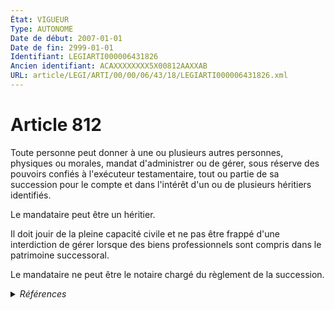 ```yaml
---
État: VIGUEUR
Type: AUTONOME
Date de début: 2007-01-01
Date de fin: 2999-01-01
Identifiant: LEGIARTI000006431826
Ancien identifiant: ACAXXXXXXXX5X00812AAXXAB
URL: article/LEGI/ARTI/00/00/06/43/18/LEGIARTI000006431826.xml
---
```


<h1>Article 812</h1>

Toute personne peut donner à une ou plusieurs autres personnes, physiques ou
morales, mandat d'administrer ou de gérer, sous réserve des pouvoirs confiés à
l'exécuteur testamentaire, tout ou partie de sa succession pour le compte et
dans l'intérêt d'un ou de plusieurs héritiers identifiés.<br />

Le mandataire peut être un héritier.<br />

Il doit jouir de la pleine capacité civile et ne pas être frappé d'une
interdiction de gérer lorsque des biens professionnels sont compris dans le
patrimoine successoral.<br />

Le mandataire ne peut être le notaire chargé du règlement de la succession.


<details>
  <summary><em>Références</em></summary>

  <h2>Articles faisant référence à l'article</h2>
  
  <ul>
    <li>
      <a href="https://legal.tricoteuses.fr//redirection/LEGIARTI000006284835?vers=git&vers=legifrance">LOI n° 2006-728 du 23 juin 2006 portant réforme des successions et des libéralités - article 1 ENTIEREMENT_MODIF</a> MODIFICATION cible
    </li>
  </ul>
  
  <h2>Références faites par l'article</h2>
  
  <ul>
    <li>
      1967-03-17 CITATION cible <a href="https://legal.tricoteuses.fr//redirection/LEGIARTI000031358172?vers=git&vers=legifrance">Décret n°67-223 du 17 mars 1967 pris pour l'application de la loi n° 65-557 du 10 juillet 1965 fixant le statut de la copropriété des immeubles bâtis - article 32 AUTONOME VIGUEUR, en vigueur depuis le 2015-10-24</a>
    </li>
    <li>
      2006-06-23 MODIFICATION source <a href="https://legal.tricoteuses.fr//redirection/LEGIARTI000006284835?vers=git&vers=legifrance">LOI n° 2006-728 du 23 juin 2006 portant réforme des successions et des libéralités - article 1 ENTIEREMENT_MODIF</a>
    </li>
    <li>
      2999-01-01 CITATION cible <a href="https://legal.tricoteuses.fr//redirection/LEGIARTI000006432258?vers=git&vers=legifrance">Code civil - article 813-2 AUTONOME VIGUEUR, en vigueur depuis le 2007-01-01</a>
    </li>
    <li>
      2999-01-01 CITATION cible <a href="https://legal.tricoteuses.fr//redirection/LEGIARTI000042795858?vers=git&vers=legifrance">Code de la santé publique - article R4322-90 AUTONOME VIGUEUR, en vigueur depuis le 2020-12-25</a>
    </li>
    <li>
      2999-01-01 CITATION cible <a href="https://legal.tricoteuses.fr//redirection/LEGIARTI000006404287?vers=git&vers=legifrance">Code de procédure civile - article 998 AUTONOME ABROGE, en vigueur du 1807-01-01 au 2007-12-22</a>
    </li>
    <li>
      CODIFICATION source Loi 1803-04-19
    </li>
  </ul>
</details>
